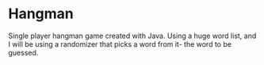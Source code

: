 # Hangman
Single player hangman game created with Java. Using a huge word list, and I will be using a randomizer that picks a word from it- the word to be guessed.
